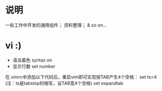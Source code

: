 # 说明
一些工作中开发的通用组件；
资料整理；
& so on...

# vi :)
- 语法着色 syntax on
- 显示行数 set number

在.vimrc中添加以下代码后，重启vim即可实现按TAB产生4个空格：
set ts=4  (注：ts是tabstop的缩写，设TAB宽4个空格)
set expandtab

